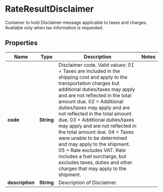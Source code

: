

# RateResultDisclaimer

Container to hold Disclaimer message applicable to taxes and charges. Available only when tax information is requested.

## Properties

| Name | Type | Description | Notes |
|------------ | ------------- | ------------- | -------------|
|**code** | **String** | Disclaimer code.  Valid values:  01 &#x3D; Taxes are included in the shipping cost and apply to the transportation charges but additional duties/taxes may apply and are not reflected in the total amount due. 02 &#x3D; Additional duties/taxes may apply and are not reflected in the total amount due.  03 &#x3D; Additional duties/taxes may apply and are not reflected in the total amount due. 04 &#x3D; Taxes were unable to be determined and may apply to the shipment. 05 &#x3D; Rate excludes VAT. Rate includes a fuel surcharge, but excludes taxes, duties and other charges that may apply to the shipment. |  |
|**description** | **String** | Description of Disclaimer. |  |



